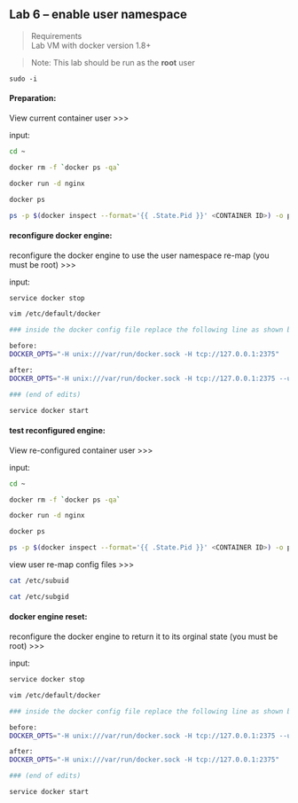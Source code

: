 ## Lab 6 – enable user namespace

> Requirements <br>
> Lab VM with docker version 1.8+ <br>

> Note: This lab should be run as the **root** user

```
sudo -i
```

#### Preparation:

View current container user >>>

input:
```bash
cd ~

docker rm -f `docker ps -qa`

docker run -d nginx

docker ps

ps -p $(docker inspect --format='{{ .State.Pid }}' <CONTAINER ID>) -o pid,user
```

#### reconfigure docker engine:

reconfigure the docker engine to use the user namespace re-map (you must be root) >>>

input:
```bash
service docker stop

vim /etc/default/docker

### inside the docker config file replace the following line as shown below

before:
DOCKER_OPTS="-H unix:///var/run/docker.sock -H tcp://127.0.0.1:2375"

after:
DOCKER_OPTS="-H unix:///var/run/docker.sock -H tcp://127.0.0.1:2375 --userns-remap=default"

### (end of edits)

service docker start
```

#### test reconfigured engine:

View re-configured container user >>>

input:
```bash
cd ~

docker rm -f `docker ps -qa`

docker run -d nginx

docker ps

ps -p $(docker inspect --format='{{ .State.Pid }}' <CONTAINER ID>) -o pid,user
```

view user re-map config files >>>

```bash
cat /etc/subuid

cat /etc/subgid
```

#### docker engine reset:

reconfigure the docker engine to return it to its orginal state (you must be root) >>>

input:
```bash
service docker stop

vim /etc/default/docker

### inside the docker config file replace the following line as shown below

before:
DOCKER_OPTS="-H unix:///var/run/docker.sock -H tcp://127.0.0.1:2375 --userns-remap=default"

after:
DOCKER_OPTS="-H unix:///var/run/docker.sock -H tcp://127.0.0.1:2375"

### (end of edits)

service docker start
```
